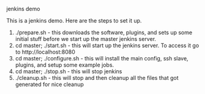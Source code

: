 jenkins demo

This is a jenkins demo.  Here are the steps to set it up.

1.  ./prepare.sh - this downloads the software, plugins, and sets up some initial stuff before we start up the master jenkins server.
2.  cd master; ./start.sh - this will start up the jenkins server.  To access it go to http://localhost:8080
3.  cd master; ./configure.sh - this will install the main config, ssh slave, plugins, and setup some example jobs.
4.  cd master; ./stop.sh - this will stop jenkins
5.  ./cleanup.sh - this will stop and then cleanup all the files that got generated for nice cleanup
